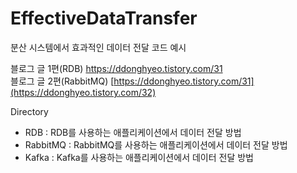 # EffectiveDataTransfer
분산 시스템에서 효과적인 데이터 전달 코드 예시

블로그 글 1편(RDB) https://ddonghyeo.tistory.com/31 <br>
블로그 글 2편(RabbitMQ) [https://ddonghyeo.tistory.com/31](https://ddonghyeo.tistory.com/32)

Directory
- RDB : RDB를 사용하는 애플리케이션에서 데이터 전달 방법
- RabbitMQ : RabbitMQ를 사용하는 애플리케이션에서 데이터 전달 방법
- Kafka : Kafka를 사용하는 애플리케이션에서 데이터 전달 방법
